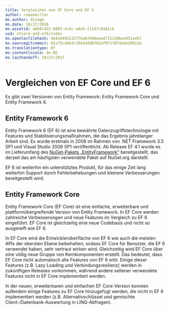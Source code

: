 ```yaml
---
title: Vergleichen von EF Core und EF 6
author: rowanmiller
ms.author: divega
ms.date: 10/27/2016
ms.assetid: a6b9cd22-6803-4c6c-a4d4-21147c0a81cb
uid: efcore-and-ef6/index
ms.openlocfilehash: 4442e6931327f6a07d98aee47211ddbeed51a467
ms.sourcegitcommit: 01a75cd483c1943ddd6f82af971f07abde20912e
ms.translationtype: HT
ms.contentlocale: de-DE
ms.lasthandoff: 10/27/2017
---
```

# <a name="compare-ef-core--ef6"></a>Vergleichen von EF Core und EF 6

Es gibt zwei Versionen von Entity Framework: Entity Framework Core und Entity Framework 6.

## <a name="entity-framework-6"></a>Entity Framework 6

Entity Framework 6 (EF 6) ist eine bewährte Datenzugriffstechnologie mit Features und Stabilisierungsmaßnahmen, die das Ergebnis jahrelanger Arbeit sind. Es wurde erstmals in 2008 im Rahmen von .NET Framework 3.5 SP1 und Visual Studio 2008 SP1 veröffentlicht. Ab Release EF 4.1 wurde es im Lieferumfang des [NuGet-Pakets „EntityFramework“](https://www.nuget.org/packages/EntityFramework/) bereitgestellt, das derzeit das am häufigsten verwendete Paket auf NuGet.org darstellt.

EF 6 ist weiterhin ein unterstütztes Produkt, für das einige Zeit lang weiterhin Support durch Fehlerbehebungen und kleinere Verbesserungen bereitgestellt wird.

## <a name="entity-framework-core"></a>Entity Framework Core

Entity Framework Core (EF Core) ist eine einfache, erweiterbare und plattformübergreifende Version von Entity Framework. In EF Core werden zahlreiche Verbesserungen und neue Features im Vergleich zu EF 6 eingeführt. EF Core ist gleichzeitig eine neue Codebasis und nicht so ausgereift wie EF 6.

In EF Core wird die Entwickleroberfläche von EF 6 wie auch die meisten APIs der obersten Ebene beibehalten, sodass EF Core für Benutzer, die EF 6 verwendet haben, sehr vertraut wirken wird. Gleichzeitig wird EF Core über eine völlig neue Gruppe von Kernkomponenten erstellt. Das bedeutet, dass EF Core nicht automatisch alle Features von EF 6 erbt. Einige dieser Features (z.B. Lazy Loading und Verbindungsresilienz) werden in zukünftigen Releases vorkommen, während andere seltener verwendete Features nicht in EF Core implementiert werden.

In der neuen, erweiterbaren und einfachen EF Core-Version konnten außerdem einige Features zu EF Core hinzugefügt werden, die nicht in EF 6 implementiert werden (z.B. Alternativschlüssel und gemischte Client-/Datenbank-Auswertung in LINQ-Abfragen).
